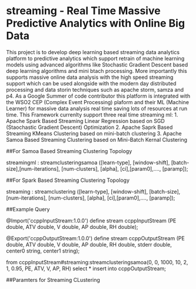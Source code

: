 # streaming - Real Time Massive Predictive Analytics with Online Big Data
This project is to develop deep learning based streaming data analytics platform to predictive analytics which support retrain of machine learning models using advanced algorithms like Stochastic Gradient Descent based deep learning algorithms and mini btach processing. More importantly this supports massive online data analysis with the high speed streaming support which can be used alongside with the modern day distributed processing and data storin techniques such as apache storm, samza and p4. As a Google Summer of code contributor this platform is integrated with the WSO2 CEP (Complex Event Processing) plaform and their ML (Machine Learner) for massive data analysis real time saving lots of resources at run time.
This Framework currenlty support three real time streaming ml:
	1. Apache Spark Based Streaming Linear Regression based on SGD (Staochastic Gradient Descent) Optimization
	2. Apache Saprk Based Streaming KMeans Clustering based on mini-batch clustering
	3. Apache Samoa Based Streaming Clustering based on Mini-Batch Kernal Clustering

##For Samoa Based Streaming Clustering Topology

streamingml : streamclusteringsamoa ([learn-type], [window-shift], [batch-size],[num-iterations], [num-clusters], [alpha], [ci],[param0],...., [paramp]);

##For Spark Based Streaming Clustering Topology

streaming : streamclustering ([learn-type], [window-shift], [batch-size],[num-iterations], [num-clusters], [alpha], [ci],[param0],...., [paramp]);

##Example Query

@Import('ccppInputStream:1.0.0')
define stream ccppInputStream (PE double, ATV double, V double, AP double, RH double);

@Export('ccppOutputStream:1.0.0')
define stream ccppOutputStream (PE double, ATV double, V double, AP double, RH double, stderr double, center0 string, center1 string);

from ccppInputStream#streaming:streamclusteringsamoa(0, 0, 1000, 10, 2, 1, 0.95, PE, ATV, V, AP, RH)
select *
insert into ccppOutputStream;


##Paramters for Streaming CLustering


